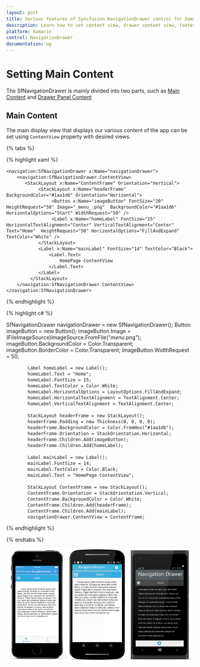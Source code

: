 ```yaml
---
layout: post
title: Various features of Syncfusion NavigationDrawer control for Xamarin.Forms
description: Learn how to set content view, drawer content view, footer view, header view, drawer size in NavigationDrawer.
platform: Xamarin
control: NavigationDrawer
documentation: ug
---
```



# Setting Main Content

The SfNavigationDrawer is mainly divided into two parts, such as [Main Content](#main-content) and  [Drawer Panel Content](/Xamarin/SfNavigationDrawer/Drawer-Content "Sliding Panel Contents")

## Main Content

The main display view that displays our various content of the app can be set using `ContentView` property with desired views.

{% tabs %}

{% highlight xaml %}

 	<navigation:SfNavigationDrawer x:Name="navigationDrawer">
        <navigation:SfNavigationDrawer.ContentView>
           <StackLayout x:Name="ContentFrame" Orientation="Vertical">
				<StackLayout x:Name="headerFrame" BackgroundColor="#1aa1d6" Orientation="Horizontal">
					 <Button x:Name="imageButton" FontSize="20" HeightRequest="50" Image="_menu_.png"  BackgroundColor="#1aa1d6" HorizontalOptions="Start" WidthRequest="50" />
					 <Label x:Name="homeLabel" FontSize="15" HorizontalTextAlignment="Center" VerticalTextAlignment="Center" Text="Home"  HeightRequest="50" HorizontalOptions="FillAndExpand" TextColor="White" />
			    </StackLayout>   
				<Label x:Name="mainLabel" FontSize="14" TextColor="Black">
					<Label.Text>
						HomePage ContentView
					</Label.Text>
				</Label>   
             </StackLayout>
        </navigation:SfNavigationDrawer.ContentView>
 	</navigation:SfNavigationDrawer>
 
 
{% endhighlight %}

{% highlight c# %}
	
SfNavigationDrawer navigationDrawer = new SfNavigationDrawer();
			Button imageButton = new Button();
			imageButton.Image = (FileImageSource)ImageSource.FromFile("_menu_.png");
			imageButton.BackgroundColor = Color.Transparent;
			imageButton.BorderColor = Color.Transparent;
			imageButton.WidthRequest = 50;

			Label homeLabel = new Label();
			homeLabel.Text = "Home";
			homeLabel.FontSize = 15;
			homeLabel.TextColor = Color.White;
			homeLabel.HorizontalOptions = LayoutOptions.FillAndExpand;
			homeLabel.HorizontalTextAlignment = TextAlignment.Center;
			homeLabel.VerticalTextAlignment = TextAlignment.Center;

			StackLayout headerFrame = new StackLayout();
			headerFrame.Padding = new Thickness(0, 0, 0, 0);
			headerFrame.BackgroundColor = Color.FromHex("#1aa1d6");
			headerFrame.Orientation = StackOrientation.Horizontal;
			headerFrame.Children.Add(imageButton);
			headerFrame.Children.Add(homeLabel);

			Label mainLabel = new Label();
			mainLabel.FontSize = 14;
			mainLabel.TextColor = Color.Black;
			mainLabel.Text = "HomePage ContentView";

			StackLayout ContentFrame = new StackLayout();
			ContentFrame.Orientation = StackOrientation.Vertical;
			ContentFrame.BackgroundColor = Color.White;
			ContentFrame.Children.Add(headerFrame);
			ContentFrame.Children.Add(mainLabel);
			navigationDrawer.ContentView = ContentFrame;
  
{% endhighlight %}

{% endtabs %}
	
![](images/Content-View.png)
